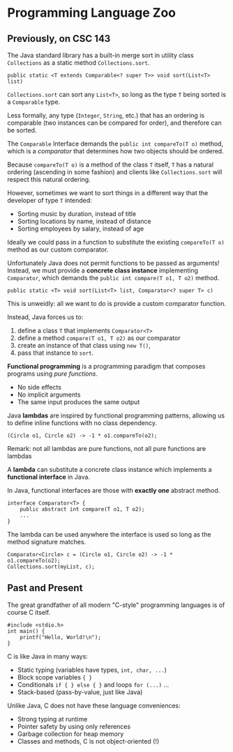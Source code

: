 # Programming Language Zoo

## Previously, on CSC 143

The Java standard library has a built-in merge sort in utility class
`Collections` as a static method `Collections.sort`.

```
public static <T extends Comparable<? super T>> void sort​(List<T> list)
```

`Collections.sort` can sort any `List<T>`,
so long as the type `T` being sorted is a `Comparable` type.

Less formally, any type (`Integer`, `String`, etc.) that has an ordering
is comparable (two instances can be compared for order),
and therefore can be sorted.

The `Comparable` Interface demands the `public int compareTo(T o)` method,
which is a *comparator* that determines how two objects should be ordered.

Because `compareTo(T o)` is a method of the class `T` itself,
`T` has a natural ordering (ascending in some fashion)
and clients like `Collections.sort` will respect this natural ordering.

However, sometimes we want to sort things in a different way
that the developer of type `T` intended:

 - Sorting music by duration, instead of title
 - Sorting locations by name, instead of distance
 - Sorting employees by salary, instead of age

Ideally we could pass in a function to substitute the existing
`compareTo(T o)` method as our custom comparator.

Unfortunately Java does not permit functions to be passed as arguments!
Instead, we must provide a **concrete class instance** implementing `Comparator`,
which demands the `public int compare(T o1, T o2)` method. 

```
public static <T> void sort​(List<T> list, Comparator<? super T> c)
```
This is unweidly: all we want to do is provide a custom comparator function.

Instead, Java forces us to:

 1. define a class `T` that implements `Comparator<T>` 
 2. define a method `compare(T o1, T o2)` as our comparator
 3. create an instance of that class using `new T()`,
 4. pass that instance to `sort`.

**Functional programming** is a programming paradigm that
composes programs using *pure functions*.

 - No side effects
 - No implicit arguments
 - The same input produces the same output

Java **lambdas** are inspired by functional programming patterns,
allowing us to define inline functions with no class dependency.

```
(Circle o1, Circle o2) -> -1 * o1.compareTo(o2);
```

Remark: not all lambdas are pure functions,
        not all pure functions are lambdas

A **lambda** can substitute a concrete class instance
which implements a **functional interface** in Java.

In Java, functional interfaces are those with **exactly one**
abstract method.

```
interface Comparator<T> {
    public abstract int compare(T o1, T o2);
    ...
}
```

The lambda can be used anywhere the interface is used
so long as the method signature matches.

```
Comparator<Circle> c = (Circle o1, Circle o2) -> -1 * o1.compareTo(o2);
Collections.sort(myList, c);
```

## Past and Present

The great grandfather of all modern "C-style" programming languages
is of course C itself.

```
#include <stdio.h>
int main() {
    printf("Hello, World!\n");
}
```

C is like Java in many ways:

 - Static typing (variables have types, `int, char, ...`)
 - Block scope variables `{ }`
 - Conditionals `if { } else { }` and loops `for (...)` ...
 - Stack-based (pass-by-value, just like Java)

Unlike Java, C does not have these language conveniences:

 - Strong typing at runtime
 - Pointer safety by using only references
 - Garbage collection for heap memory
 - Classes and methods, C is not object-oriented (!)

